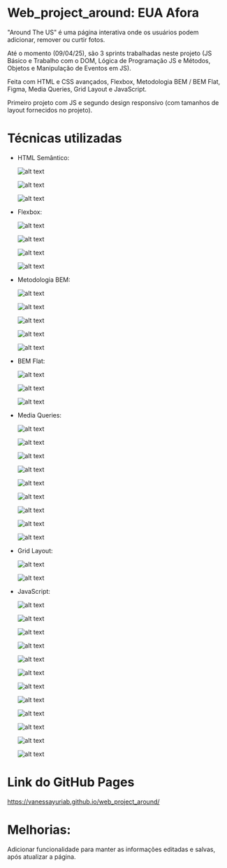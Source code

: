 # Web_project_around: EUA Afora

"Around The US" é uma página interativa onde os usuários podem adicionar, remover ou curtir fotos.

Até o momento (09/04/25), são 3 sprints trabalhadas neste projeto (JS Básico e Trabalho com o DOM, Lógica de Programação JS e Métodos, Objetos e Manipulação de Eventos em JS).

Feita com HTML e CSS avançados, Flexbox, Metodologia BEM / BEM Flat, Figma, Media Queries, Grid Layout e JavaScript.

Primeiro projeto com JS e segundo design responsivo (com tamanhos de layout fornecidos no projeto).

# Técnicas utilizadas

- HTML Semântico:

  ![alt text](./images/readme/Semântica1.png)

  ![alt text](./images/readme/Semântica2.png)

  ![alt text](./images/readme/Semântica3.png)

- Flexbox:

  ![alt text](./images/readme/Flexbox1.png)

  ![alt text](./images/readme/Flexbox2.png)

  ![alt text](./images/readme/Flexbox3.png)

  ![alt text](./images/readme/Flexbox4.png)

- Metodologia BEM:

  ![alt text](./images/readme/BEM1.png)

  ![alt text](./images/readme/BEM2.png)

  ![alt text](./images/readme/BEM3.png)

  ![alt text](./images/readme/BEM4.png)

  ![alt text](./images/readme/BEM5.png)

- BEM Flat:

  ![alt text](./images/readme/BEM-Flat1.png)

  ![alt text](./images/readme/BEM-Flat2.png)

  ![alt text](./images/readme/BEM-Flat3.png)

- Media Queries:

  ![alt text](./images/readme/Media-Queries1.png)

  ![alt text](./images/readme/Media-Queries2.png)

  ![alt text](./images/readme/Media-Queries3.png)

  ![alt text](./images/readme/Media-Queries4.png)

  ![alt text](./images/readme/Media-Queries5.png)

  ![alt text](./images/readme/Media-Queries6.png)

  ![alt text](./images/readme/Media-Queries7.png)

  ![alt text](./images/readme/Media-Queries8.png)

  ![alt text](./images/readme/Media-Queries9.png)

- Grid Layout:

  ![alt text](./images/readme/Grid1.png)

  ![alt text](./images/readme/Grid2.png)

- JavaScript:

  ![alt text](./images/readme/JS1-template.png)

  ![alt text](./images/readme/JS2-open_edt.png)

  ![alt text](./images/readme/JS3-msg_error_toggle_button.png)

  ![alt text](./images/readme/JS4-save_infos.png)

  ![alt text](./images/readme/JS5-add_card.png)

  ![alt text](./images/readme/JS6-btns_card.png)

  ![alt text](./images/readme/JS7-open_card.png)

  ![alt text](./images/readme/JS8-close_popups.png)

  ![alt text](./images/readme/JS9-validation1.png)

  ![alt text](./images/readme/JS10-validation2.png)

  ![alt text](./images/readme/JS11-validation_obj.png)

  ![alt text](./images/readme/JS12-módulo_js.png)

# Link do GitHub Pages

https://vanessayuriab.github.io/web_project_around/

# Melhorias:

Adicionar funcionalidade para manter as informações editadas e salvas, após atualizar a página.
